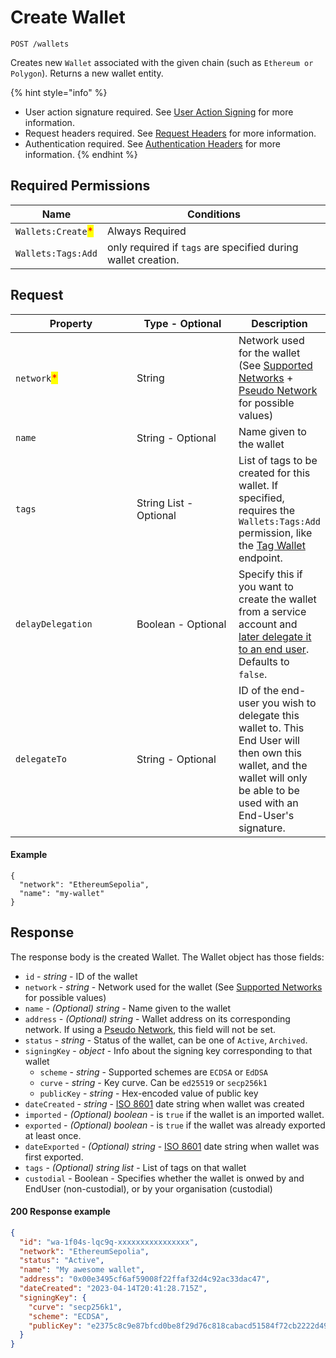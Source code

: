 # Create Wallet

`POST /wallets`

Creates new `Wallet` associated with the given chain (such as `Ethereum or Polygon`). Returns a new wallet entity.&#x20;

{% hint style="info" %}
* User action signature required. See [User Action Signing](../../authentication/user-action-signing/) for more information.
* Request headers required. See [Request Headers](../../../getting-started/request-headers.md) for more information.
* Authentication required. See [Authentication Headers](../../../getting-started/request-headers.md#authentication-headers) for more information.
{% endhint %}

## Required Permissions

| Name                                               | Conditions                                                    |
| -------------------------------------------------- | ------------------------------------------------------------- |
| `Wallets:Create`<mark style="color:red;">\*</mark> | Always Required                                               |
| `Wallets:Tags:Add`                                 | only required if `tags` are specified during wallet creation. |

## Request <a href="#request-body" id="request-body"></a>

<table><thead><tr><th width="203">Property</th><th width="184">Type - Optional</th><th>Description</th></tr></thead><tbody><tr><td><code>network</code><mark style="color:red;">*</mark></td><td>String</td><td> Network used for the wallet (See <a href="../#supported-networks">Supported Networks</a> +  <a href="../#pseudo-networks">Pseudo Network</a> for possible values)</td></tr><tr><td><code>name</code></td><td>String - Optional</td><td>Name given to the wallet</td></tr><tr><td><code>tags</code></td><td>String List - Optional</td><td>List of tags to be created for this wallet. If specified, requires the <code>Wallets:Tags:Add</code> permission, like the <a href="../update-wallet-tags.md">Tag Wallet</a> endpoint.</td></tr><tr><td><code>delayDelegation</code></td><td>Boolean  - Optional</td><td>Specify this if you want to create the wallet from a service account and <a href="../delegate-wallet.md">later delegate it to an end user</a>.  Defaults to <code>false</code>.</td></tr><tr><td><code>delegateTo</code></td><td>String - Optional</td><td>ID of the end-user you wish to delegate this wallet to. This End User will then own this wallet, and the wallet will only be able to be used with an End-User's signature.</td></tr></tbody></table>

#### Example

```shell
{
  "network": "EthereumSepolia",
  "name": "my-wallet"
}
```

## Response <a href="#response" id="response"></a>

The response body is the created Wallet. The Wallet object has those fields:

* `id` - _string_ - ID of the wallet
* `network` - _string_ - Network used for the wallet (See [Supported Networks](../#supported-networks) for possible values)
* `name` - _(Optional) string_ - Name given to the wallet
* `address` - _(Optional) string_ - Wallet address on its corresponding network. If using a [Pseudo Network](../#pseudo-networks), this field will not be set.
* `status` - _string_ - Status of the wallet, can be one of `Active`, `Archived`.
* `signingKey` - _object_ - Info about the signing key corresponding to that wallet
  * `scheme` - _string_ - Supported schemes are `ECDSA` or `EdDSA`
  * `curve` - _string_ - Key curve. Can be `ed25519` or `secp256k1`
  * `publicKey` - _string_ - Hex-encoded value of public key
* `dateCreated` - _string_ - [ISO 8601](https://en.wikipedia.org/wiki/ISO\_8601) date string when wallet was created
* `imported` - _(Optional) boolean_ - is `true` if the wallet is an imported wallet.
* `exported` - _(Optional) boolean_ - is `true` if the wallet was already exported at least once.
* `dateExported` - _(Optional) string_ - [ISO 8601](https://en.wikipedia.org/wiki/ISO\_8601) date string when wallet was first exported.&#x20;
* `tags` - _(Optional) string list_ - List of tags on that wallet
* `custodial` - Boolean - Specifies whether the wallet is onwed by and EndUser (non-custodial), or by your organisation (custodial)

#### 200 Response example <a href="#response-example" id="response-example"></a>

```json
{
  "id": "wa-1f04s-lqc9q-xxxxxxxxxxxxxxxx",
  "network": "EthereumSepolia",
  "status": "Active",
  "name": "My awesome wallet",
  "address": "0x00e3495cf6af59008f22ffaf32d4c92ac33dac47",
  "dateCreated": "2023-04-14T20:41:28.715Z",
  "signingKey": {
    "curve": "secp256k1",
    "scheme": "ECDSA",
    "publicKey": "e2375c8c9e87bfcd0be8f29d76c818cabacd51584f72cb2222d49a13b036d84d3d"
  }
}
```
